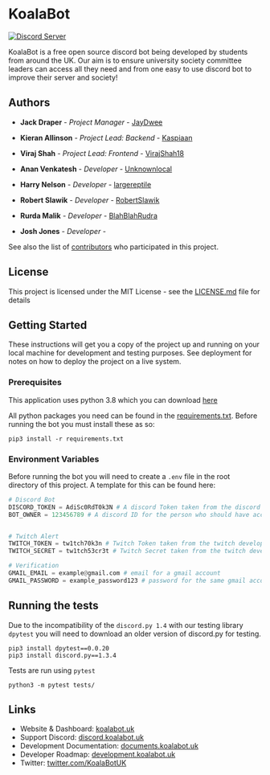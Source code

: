 # KoalaBot
[![Discord Server](https://img.shields.io/discord/523301176309972993.svg?label=Support_Discord)](https://discord.gg/5etEjVd)

KoalaBot is a free open source discord bot being developed by students from around the UK. 
Our aim is to ensure university society committee leaders can access all they need and from one easy to use discord bot 
to improve their server and society! 

## Authors

* **Jack Draper** - *Project Manager* - [JayDwee](https://github.com/JayDwee)
* **Kieran Allinson** - *Project Lead: Backend* - [Kaspiaan](https://github.com/Kaspiaan)
* **Viraj Shah** - *Project Lead: Frontend* - [VirajShah18](https://github.com/VirajShah18)


* **Anan Venkatesh** - *Developer* - [Unknownlocal](https://github.com/Unknownlocal)
* **Harry Nelson** - *Developer* - [largereptile](https://github.com/largereptile)
* **Robert Slawik** - *Developer* - [RobertSlawik](https://github.com/RobertSlawik)
* **Rurda Malik** - *Developer* - [BlahBlahRudra](https://github.com/BlahBlahRudra)
* **Josh Jones** - *Developer* - 

See also the list of [contributors](https://github.com/KoalaBotUK/KoalaBot/graphs/contributors) who participated in this project.

## License

This project is licensed under the MIT License - see the [LICENSE.md](LICENSE.md) file for details

## Getting Started

These instructions will get you a copy of the project up and running on your local machine for development and testing purposes. See deployment for notes on how to deploy the project on a live system.

### Prerequisites

This application uses python 3.8 which you can download [here](https://www.python.org/downloads/)

All python packages you need can be found in the [requirements.txt](requirements.txt).
Before running the bot you must install these as so:

```
pip3 install -r requirements.txt
``` 


### Environment Variables

Before running the bot you will need to create a `.env` file in the root directory of this project. A template for this can be found here:

```python
# Discord Bot
DISCORD_TOKEN = AdiSc0RdT0k3N # A discord Token taken from the discord developers portal 
BOT_OWNER = 123456789 # A discord ID for the person who should have access to owner commands


# Twitch Alert
TWITCH_TOKEN = tw1tch70k3n # Twitch Token taken from the twitch developers portal
TWITCH_SECRET = tw1tch53cr3t # Twitch Secret taken from the twitch developers portal

# Verification
GMAIL_EMAIL = example@gmail.com # email for a gmail account
GMAIL_PASSWORD = example_password123 # password for the same gmail account
```

## Running the tests

Due to the incompatibility of the `discord.py 1.4` with our testing library `dpytest` you will need to download an
older version of discord.py for testing.
```
pip3 install dpytest==0.0.20
pip3 install discord.py==1.3.4
```

Tests are run using `pytest`
```
python3 -m pytest tests/
```

## Links
* Website & Dashboard: [koalabot.uk](http://koalabot.uk)
* Support Discord: [discord.koalabot.uk](http://discord.koalabot.uk)
* Development Documentation: [documents.koalabot.uk](http://documents.koalabot.uk)
* Developer Roadmap: [development.koalabot.uk](http://development.koalabot.uk)
* Twitter: [twitter.com/KoalaBotUK](https://twitter.com/KoalaBotUK)